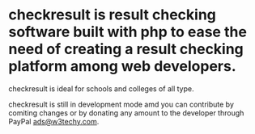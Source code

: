 # checkresult is result checking software built with php to ease the need of creating a result checking platform among web developers.
checkresult is ideal for schools and colleges of all type.

checkresult is still in development mode amd you can contribute by comiting changes or by donating any amount to the developer through PayPal ads@w3techy.com.

